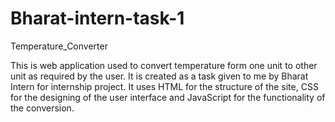 # Bharat-intern-task-1
Temperature_Converter

This is web application used to convert temperature form one unit to other unit as required by the user. It is created as a task given to me by Bharat Intern for internship project. It uses HTML for the structure of the site, CSS for the designing of the user interface and JavaScript for the functionality of the conversion.

